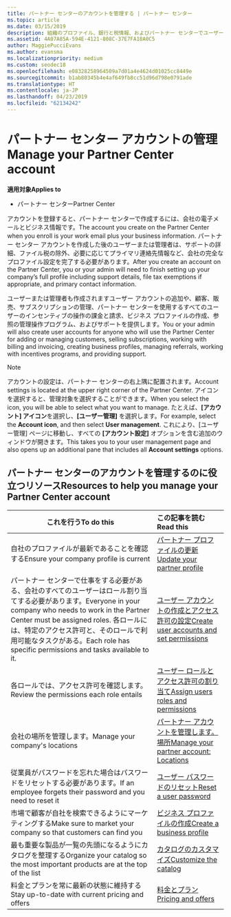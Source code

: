 ```yaml
---
title: パートナー センターのアカウントを管理する | パートナー センター
ms.topic: article
ms.date: 03/15/2019
description: 組織のプロファイル、銀行と税情報、およびパートナー センターでユーザーを管理します。
ms.assetid: 4A07A85A-594E-4121-808C-37E7FA18A0C5
author: MaggiePucciEvans
ms.author: evansma
ms.localizationpriority: medium
ms.custom: seodec18
ms.openlocfilehash: e08328258964509a7d01a4e4624d01025cc8449e
ms.sourcegitcommit: b1ab80345b4e4af649fb8cc51d96d798e0791ade
ms.translationtype: HT
ms.contentlocale: ja-JP
ms.lasthandoff: 04/23/2019
ms.locfileid: "62134242"
---
```

# <a name="manage-your-partner-center-account"></a><span data-ttu-id="4c423-103">パートナー センター アカウントの管理</span><span class="sxs-lookup"><span data-stu-id="4c423-103">Manage your Partner Center account</span></span>

<span data-ttu-id="4c423-104">**適用対象**</span><span class="sxs-lookup"><span data-stu-id="4c423-104">**Applies to**</span></span>

-  <span data-ttu-id="4c423-105">パートナー センター</span><span class="sxs-lookup"><span data-stu-id="4c423-105">Partner Center</span></span>

<span data-ttu-id="4c423-106">アカウントを登録すると、パートナー センターで作成するには、会社の電子メールとビジネス情報です。</span><span class="sxs-lookup"><span data-stu-id="4c423-106">The account you create on the Partner Center when you enroll is your work email plus your business information.</span></span> <span data-ttu-id="4c423-107">パートナー センター アカウントを作成した後のユーザーまたは管理者は、サポートの詳細、ファイル税の除外、必要に応じてプライマリ連絡先情報など、会社の完全なプロファイル設定を完了する必要があります。</span><span class="sxs-lookup"><span data-stu-id="4c423-107">After you create an account on the Partner Center, you or your admin will need to finish setting up your company’s full profile including support details, file tax exemptions if appropriate, and primary contact information.</span></span> 

<span data-ttu-id="4c423-108">ユーザーまたは管理者も作成されますユーザー アカウントの追加や、顧客、販売、サブスクリプションの管理、パートナー センターを使用するすべてのユーザーのインセンティブの操作の課金と請求、ビジネス プロファイルの作成、参照の管理操作プログラム、およびサポートを提供します。</span><span class="sxs-lookup"><span data-stu-id="4c423-108">You or your admin will also create user accounts for anyone who will use the Partner Center for adding or managing customers, selling subscriptions, working with billing and invoicing, creating business profiles, managing referrals, working with incentives programs, and providing support.</span></span>

>[!NOTE]
><span data-ttu-id="4c423-109">アカウントの設定は、パートナー センターの右上隅に配置されます。</span><span class="sxs-lookup"><span data-stu-id="4c423-109">Account settings is located at the upper right corner of the Partner Center.</span></span> <span data-ttu-id="4c423-110">アイコンを選択すると、管理対象を選択することができます。</span><span class="sxs-lookup"><span data-stu-id="4c423-110">When you select the icon, you will be able to select what you want to manage.</span></span> <span data-ttu-id="4c423-111">たとえば、**[アカウント] アイコン**を選択し、**[ユーザー管理]** を選択します。</span><span class="sxs-lookup"><span data-stu-id="4c423-111">For example, select the **Account icon**, and then select **User management**.</span></span> <span data-ttu-id="4c423-112">これにより、[ユーザー管理] ページに移動し、すべての **[アカウント設定]** オプションを含む追加のウィンドウが開きます。</span><span class="sxs-lookup"><span data-stu-id="4c423-112">This takes you to your user management page and also opens up an additional pane that includes all **Account settings** options.</span></span>


## <a name="resources-to-help-you-manage-your-partner-center-account"></a><span data-ttu-id="4c423-113">パートナー センターのアカウントを管理するのに役立つリソース</span><span class="sxs-lookup"><span data-stu-id="4c423-113">Resources to help you manage your Partner Center account</span></span>

|<span data-ttu-id="4c423-114">**これを行う**</span><span class="sxs-lookup"><span data-stu-id="4c423-114">**To do this**</span></span>   |<span data-ttu-id="4c423-115">**この記事を読む**</span><span class="sxs-lookup"><span data-stu-id="4c423-115">**Read this**</span></span>   |
|-----------------------|:-----------------------|
|<span data-ttu-id="4c423-116">自社のプロファイルが最新であることを確認する</span><span class="sxs-lookup"><span data-stu-id="4c423-116">Ensure your company profile is current</span></span>   |[<span data-ttu-id="4c423-117">パートナー プロファイルの更新</span><span class="sxs-lookup"><span data-stu-id="4c423-117">Update your partner profile</span></span>](update-your-partner-profile.md)|
|<span data-ttu-id="4c423-118">パートナー センターで仕事をする必要がある、会社のすべてのユーザーはロール割り当てする必要があります。</span><span class="sxs-lookup"><span data-stu-id="4c423-118">Everyone in your company who needs to work in the Partner Center must be assigned roles.</span></span> <span data-ttu-id="4c423-119">各ロールには、特定のアクセス許可と、そのロールで利用可能なタスクがある。</span><span class="sxs-lookup"><span data-stu-id="4c423-119">Each role has specific permissions and tasks available to it.</span></span>|[<span data-ttu-id="4c423-120">ユーザー アカウントの作成とアクセス許可の設定</span><span class="sxs-lookup"><span data-stu-id="4c423-120">Create user accounts and set permissions</span></span>](create-user-accounts-and-set-permissions.md)|
|<span data-ttu-id="4c423-121">各ロールでは、アクセス許可を確認します。</span><span class="sxs-lookup"><span data-stu-id="4c423-121">Review the permissions each role entails</span></span>|[<span data-ttu-id="4c423-122">ユーザー ロールとアクセス許可の割り当て</span><span class="sxs-lookup"><span data-stu-id="4c423-122">Assign users roles and permissions</span></span>](permissions-overview.md)
|<span data-ttu-id="4c423-123">会社の場所を管理します。</span><span class="sxs-lookup"><span data-stu-id="4c423-123">Manage your company's locations</span></span>|[<span data-ttu-id="4c423-124">パートナー アカウントを管理します。場所</span><span class="sxs-lookup"><span data-stu-id="4c423-124">Manage your partner account: Locations</span></span>](manage-locations.md)
|<span data-ttu-id="4c423-125">従業員がパスワードを忘れた場合はパスワードをリセットする必要があります。</span><span class="sxs-lookup"><span data-stu-id="4c423-125">If an employee forgets their password and you need to reset it</span></span>  |[<span data-ttu-id="4c423-126">ユーザー パスワードのリセット</span><span class="sxs-lookup"><span data-stu-id="4c423-126">Reset a user password</span></span>](reset-a-user-password.md)|
|<span data-ttu-id="4c423-127">市場で顧客が自社を検索できるようにマーケティングする</span><span class="sxs-lookup"><span data-stu-id="4c423-127">Make sure to market your company so that customers can find you</span></span>   |[<span data-ttu-id="4c423-128">ビジネス プロファイルの作成</span><span class="sxs-lookup"><span data-stu-id="4c423-128">Create a business profile</span></span>](create-a-marketing-profile.md)|
|<span data-ttu-id="4c423-129">最も重要な製品が一覧の先頭になるようにカタログを整理する</span><span class="sxs-lookup"><span data-stu-id="4c423-129">Organize your catalog so the most important products are at the top of the list</span></span>   |[<span data-ttu-id="4c423-130">カタログのカスタマイズ</span><span class="sxs-lookup"><span data-stu-id="4c423-130">Customize the catalog</span></span>](customize-the-catalog.md)|
|<span data-ttu-id="4c423-131">料金とプランを常に最新の状態に維持する</span><span class="sxs-lookup"><span data-stu-id="4c423-131">Stay up-to-date with current pricing and offers</span></span>   |[<span data-ttu-id="4c423-132">料金とプラン</span><span class="sxs-lookup"><span data-stu-id="4c423-132">Pricing and offers</span></span>](pricing-and-offers.md)|













 

 



